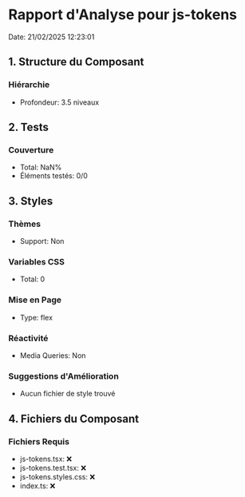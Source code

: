 # Rapport d'Analyse pour js-tokens

Date: 21/02/2025 12:23:01

## 1. Structure du Composant

### Hiérarchie

- Profondeur: 3.5 niveaux

## 2. Tests

### Couverture

- Total: NaN%
- Éléments testés: 0/0

## 3. Styles

### Thèmes

- Support: Non

### Variables CSS

- Total: 0

### Mise en Page

- Type: flex

### Réactivité

- Media Queries: Non

### Suggestions d'Amélioration

- Aucun fichier de style trouvé

## 4. Fichiers du Composant

### Fichiers Requis

- js-tokens.tsx: ❌
- js-tokens.test.tsx: ❌
- js-tokens.styles.css: ❌
- index.ts: ❌
